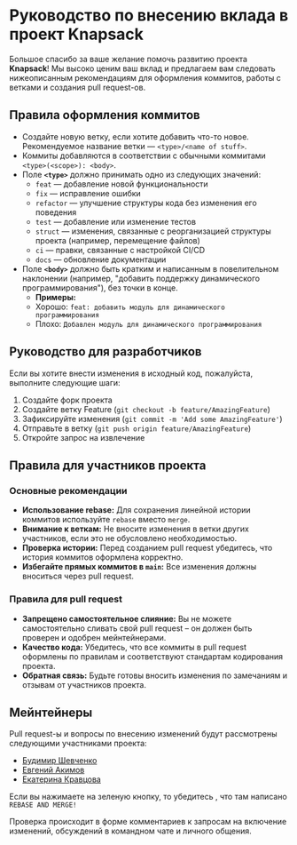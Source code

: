 # Руководство по внесению вклада в проект Knapsack

Большое спасибо за ваше желание помочь развитию проекта **Knapsack**! Мы высоко ценим ваш вклад и предлагаем вам следовать нижеописанным рекомендациям для оформления коммитов, работы с ветками и создания pull request-ов.

## Правила оформления коммитов

- Создайте новую ветку, если хотите добавить что-то новое. Рекомендуемое название ветки — `<type>/<name of stuff>`.
- Коммиты добавляются в соответствии с обычными коммитами `<type>(<scope>): <body>`.
- Поле **`<type>`** должно принимать одно из следующих значений:
    - `feat` — добавление новой функциональности
    - `fix` — исправление ошибки
    - `refactor` — улучшение структуры кода без изменения его поведения
    - `test` — добавление или изменение тестов
    - `struct` — изменения, связанные с реорганизацией структуры проекта (например, перемещение файлов)
    - `ci` — правки, связанные с настройкой CI/CD
    - `docs` — обновление документации
- Поле **`<body>`** должно быть кратким и написанным в повелительном наклонении (например, "добавить поддержку динамического программирования"), без точки в конце.
  - **Примеры:**
  - Хорошо: `feat: добавить модуль для динамического программирования`
  - Плохо: `Добавлен модуль для динамического программирования`

## Руководство для разработчиков

Если вы хотите внести изменения в исходный код, пожалуйста, выполните следующие шаги:
1. Создайте форк проекта
2. Создайте ветку Feature (`git checkout -b feature/AmazingFeature`)
3. Зафиксируйте изменения (`git commit -m 'Add some AmazingFeature'`)
4. Отправьте в ветку (`git push origin feature/AmazingFeature`)
5. Откройте запрос на извлечение

## Правила для участников проекта

### Основные рекомендации

- **Использование rebase:** Для сохранения линейной истории коммитов используйте `rebase` вместо `merge`.
- **Внимание к веткам:** Не вносите изменения в ветки других участников, если это не обусловлено необходимостью.
- **Проверка истории:** Перед созданием pull request убедитесь, что история коммитов оформлена корректно.
- **Избегайте прямых коммитов в `main`:** Все изменения должны вноситься через pull request.

### Правила для pull request

- **Запрещено самостоятельное слияние:** Вы не можете самостоятельно сливать свой pull request – он должен быть проверен и одобрен мейнтейнерами.
- **Качество кода:** Убедитесь, что все коммиты в pull request оформлены по правилам и соответствуют стандартам кодирования проекта.
- **Обратная связь:** Будьте готовы вносить изменения по замечаниям и отзывам от участников проекта.

## Мейнтейнеры

Pull request-ы и вопросы по внесению изменений будут рассмотрены следующими участниками проекта:

- [Будимир Шевченко](https://github.com/BrudLord)
- [Евгений Акимов](https://github.com/lottery7)
- [Екатерина Кравцова](https://github.com/bdmpea)

Если вы нажимаете на зеленую кнопку, то убедитесь , что там написано `REBASE AND MERGE!`

Проверка происходит в форме комментариев к запросам на включение изменений, обсуждений в командном чате и личного общения.


